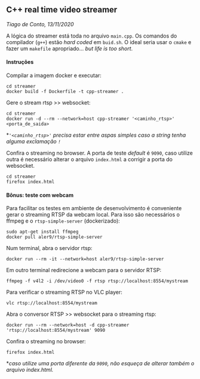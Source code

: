 ## C++ real time video streamer
*Tiago de Conto, 13/11/2020*

A lógica do streamer está toda no arquivo `main.cpp`. Os comandos do compilador (`g++`) estão *hard coded* em `buid.sh`. O ideal seria usar o `cmake` e fazer um `makefile` apropriado... *but life is too short*.   

#### Instruções

Compilar a imagem docker e executar:
```
cd streamer
docker build -f Dockerfile -t cpp-streamer .
```

Gere o stream rtsp >> websocket:
```
cd streamer
docker run -d --rm --network=host cpp-streamer '<caminho_rtsp>' <porta_de_saida>
```
**`'<caminho_rtsp>'` precisa estar entre aspas simples caso a string tenha alguma exclamação `!`*

Confira o streaming no browser. A porta de teste *default* é `9090`, caso utilize outra é necessário alterar o arquivo `index.html` a corrigir a porta do websocket.
```
cd streamer
firefox index.html
```


#### Bônus: teste com webcam

Para facilitar os testes em ambiente de desenvolvimento é conveniente gerar o streaming RTSP da webcam local. Para isso são necessários o ffmpeg e o `rtsp-simple-server` (dockerizado):

```
sudo apt-get install ffmpeg
docker pull aler9/rtsp-simple-server
```

Num terminal, abra o servidor rtsp:
```
docker run --rm -it --network=host aler9/rtsp-simple-server
```

Em outro terminal redirecione a webcam para o servidor RTSP:
```
ffmpeg -f v4l2 -i /dev/video0 -f rtsp rtsp://localhost:8554/mystream
```

Para verificar o streaming RTSP no VLC player:
```
vlc rtsp://localhost:8554/mystream
```

Abra o conversor RTSP >> websocket para o streaming rtsp:
```
docker run --rm --network=host -d cpp-streamer 'rtsp://localhost:8554/mystream' 9090
```

Confira o streaming no browser:
```
firefox index.html
```
**caso utilize uma porta diferente da `9090`, não esqueça de alterar também o arquivo index.html.*